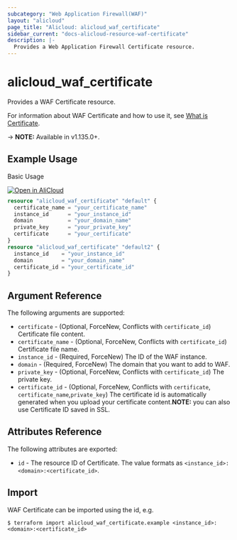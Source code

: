 ```yaml
---
subcategory: "Web Application Firewall(WAF)"
layout: "alicloud"
page_title: "Alicloud: alicloud_waf_certificate"
sidebar_current: "docs-alicloud-resource-waf-certificate"
description: |-
  Provides a Web Application Firewall Certificate resource.
---
```


# alicloud\_waf\_certificate

Provides a WAF Certificate resource.

For information about WAF Certificate and how to use it, see [What is Certificate](https://www.alibabacloud.com/help/doc-detail/28517.htm).

-> **NOTE:** Available in v1.135.0+.

## Example Usage

Basic Usage

<div style="display: block;margin-bottom: 40px;"><div class="oics-button" style="float: right;position: absolute;margin-bottom: 10px;">
  <a href="https://api.aliyun.com/terraform?resource=alicloud_waf_certificate&exampleId=8fa3caa5-7920-7d0c-8dc0-50b4d30b1e9edcd44744&activeTab=example&spm=docs.r.waf_certificate.0.8fa3caa579&intl_lang=EN_US" target="_blank">
    <img alt="Open in AliCloud" src="https://img.alicdn.com/imgextra/i1/O1CN01hjjqXv1uYUlY56FyX_!!6000000006049-55-tps-254-36.svg" style="max-height: 44px; max-width: 100%;">
  </a>
</div></div>

```terraform
resource "alicloud_waf_certificate" "default" {
  certificate_name = "your_certificate_name"
  instance_id      = "your_instance_id"
  domain           = "your_domain_name"
  private_key      = "your_private_key"
  certificate      = "your_certificate"
}
resource "alicloud_waf_certificate" "default2" {
  instance_id    = "your_instance_id"
  domain         = "your_domain_name"
  certificate_id = "your_certificate_id"
}
```

## Argument Reference

The following arguments are supported:

* `certificate` - (Optional, ForceNew, Conflicts with `certificate_id`) Certificate file content.
* `certificate_name` - (Optional, ForceNew, Conflicts with `certificate_id`) Certificate file name.
* `instance_id` - (Required, ForceNew) The ID of the WAF instance.
* `domain` - (Required, ForceNew) The domain that you want to add to WAF.
* `private_key` - (Optional, ForceNew, Conflicts with `certificate_id`) The private key.
* `certificate_id` - (Optional, ForceNew, Conflicts with `certificate`, `certificate_name`,`private_key`) The certificate id is automatically generated when you upload your certificate content.**NOTE:** you can also use Certificate ID saved in SSL.

## Attributes Reference

The following attributes are exported:

* `id` - The resource ID of Certificate. The value formats as `<instance_id>:<domain>:<certificate_id>`.

## Import

WAF Certificate can be imported using the id, e.g.

```shell
$ terraform import alicloud_waf_certificate.example <instance_id>:<domain>:<certificate_id>
```
